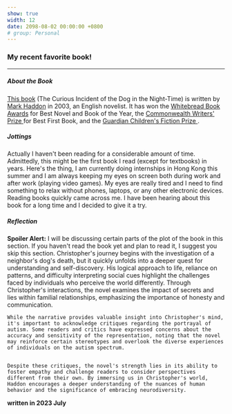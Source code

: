 ```yaml
---
show: true
width: 12
date: 2098-08-02 00:00:00 +0800
# group: Personal
---
```


<div class="p-4">
  <h3>My recent favorite book!</h3>
  <hr />

  <!-- About the Book ---------------------------------------------------->
  <h5>About the Book</h5>
  <p>
    <a href="https://en.wikipedia.org/wiki/The_Curious_Incident_of_the_Dog_in_the_Night-Time">This book</a> (The Curious Incident of the Dog in the Night-Time) is written by
    <a href="https://en.wikipedia.org/wiki/Mark_Haddon">Mark Haddon</a> in 2003,
    an English novelist. It has won the
    <a href="https://en.wikipedia.org/wiki/Whitbread_Book_Awards">Whitebread Book Awards</a>
    for Best Novel and Book of the Year, the
    <a href="https://en.wikipedia.org/wiki/Commonwealth_Foundation_prizes#Commonwealth_Writers'_Prize">
      Commonwealth Writers' Prize
    </a>
    for Best First Book, and the
    <a href="https://en.wikipedia.org/wiki/Guardian_Children%27s_Fiction_Prize">
      Guardian Children's Fiction Prize
    </a>.
  </p>

  <!-- Jottings --------------------------------------------------------->
  <h5>Jottings</h5>
  <p>
    Actually I haven't been reading for a considerable amount of time. Admittedly,
    this might be the first book I read (except for textbooks) in years.
    Here's the thing, I am currently doing internships in Hong Kong this summer
    and I am always keeping my eyes on screen both during work and after work (playing
    video games). My eyes are really tired and I need to find something to relax
    without phones, laptops, or any other electronic devices. Reading books quickly
    came across me. I have been hearing about this book for a long time and I decided
    to give it a try.
  </p>

  <!-- Reflection -------------------------------------------------------->
  <h5>Reflection</h5>
  <p>
    <strong>Spoiler Alert:</strong>
    I will be discussing certain parts of the plot of the book in this section.
    If you haven't read the book yet and plan to read it, I suggest you skip this
    section. Christopher's journey begins with the investigation of a neighbor's dog's death, but it quickly unfolds into a deeper quest for understanding and self-discovery. His logical approach to life, reliance on patterns, and difficulty interpreting social cues highlight the challenges faced by individuals who perceive the world differently. Through Christopher's interactions, the novel examines the impact of secrets and lies within familial relationships, emphasizing the importance of honesty and communication.​

    While the narrative provides valuable insight into Christopher's mind, it's important to acknowledge critiques regarding the portrayal of autism. Some readers and critics have expressed concerns about the accuracy and sensitivity of the representation, noting that the novel may reinforce certain stereotypes and overlook the diverse experiences of individuals on the autism spectrum. ​


    Despite these critiques, the novel's strength lies in its ability to foster empathy and challenge readers to consider perspectives different from their own. By immersing us in Christopher's world, Haddon encourages a deeper understanding of the nuances of human behavior and the significance of embracing neurodiversity.​
  </p>

  <p>
    <strong>written in 2023 July</strong>
  </p>
</div>
